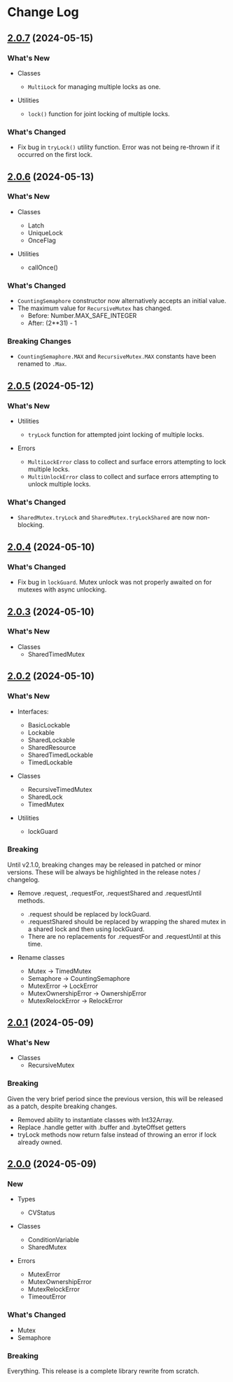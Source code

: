 # Change Log

## [2.0.7](https://github.com/havelessbemore/semafy/compare/v2.0.6...v2.0.7) (2024-05-15)

### What's New

- Classes

  - `MultiLock` for managing multiple locks as one.

- Utilities
  - `lock()` function for joint locking of multiple locks.

### What's Changed

- Fix bug in `tryLock()` utility function. Error was not being re-thrown if it occurred on the first lock.

## [2.0.6](https://github.com/havelessbemore/semafy/compare/v2.0.5...v2.0.6) (2024-05-13)

### What's New

- Classes

  - Latch
  - UniqueLock
  - OnceFlag

- Utilities
  - callOnce()

### What's Changed

- `CountingSemaphore` constructor now alternatively accepts an initial value.
- The maximum value for `RecursiveMutex` has changed.
  - Before: Number.MAX_SAFE_INTEGER
  - After: (2\*\*31) - 1

### Breaking Changes

- `CountingSemaphore.MAX` and `RecursiveMutex.MAX` constants have been renamed to `.Max`.

## [2.0.5](https://github.com/havelessbemore/semafy/compare/v2.0.4...v2.0.5) (2024-05-12)

### What's New

- Utilities

  - `tryLock` function for attempted joint locking of multiple locks.

- Errors
  - `MultiLockError` class to collect and surface errors attempting to lock multiple locks.
  - `MultiUnlockError` class to collect and surface errors attempting to unlock multiple locks.

### What's Changed

- `SharedMutex.tryLock` and `SharedMutex.tryLockShared` are now non-blocking.

## [2.0.4](https://github.com/havelessbemore/semafy/compare/v2.0.3...v2.0.4) (2024-05-10)

### What's Changed

- Fix bug in `lockGuard`. Mutex unlock was not properly awaited on for mutexes with async unlocking.

## [2.0.3](https://github.com/havelessbemore/semafy/compare/v2.0.2...v2.0.3) (2024-05-10)

### What's New

- Classes
  - SharedTimedMutex

## [2.0.2](https://github.com/havelessbemore/semafy/compare/v2.0.1...v2.0.2) (2024-05-10)

### What's New

- Interfaces:

  - BasicLockable
  - Lockable
  - SharedLockable
  - SharedResource
  - SharedTimedLockable
  - TimedLockable

- Classes

  - RecursiveTimedMutex
  - SharedLock
  - TimedMutex

- Utilities
  - lockGuard

### Breaking

Until v2.1.0, breaking changes may be released in patched or minor versions. These will be always be highlighted in the release notes / changelog.

- Remove .request, .requestFor, .requestShared and .requestUntil methods.

  - .request should be replaced by lockGuard.
  - .requestShared should be replaced by wrapping the shared mutex in a shared lock and then using lockGuard.
  - There are no replacements for .requestFor and .requestUntil at this time.

- Rename classes
  - Mutex -> TimedMutex
  - Semaphore -> CountingSemaphore
  - MutexError -> LockError
  - MutexOwnershipError -> OwnershipError
  - MutexRelockError -> RelockError

## [2.0.1](https://github.com/havelessbemore/semafy/compare/v2.0.0...v2.0.1) (2024-05-09)

### What's New

- Classes
  - RecursiveMutex

### Breaking

Given the very brief period since the previous version, this will be released as a patch, despite breaking changes.

- Removed ability to instantiate classes with Int32Array.
- Replace .handle getter with .buffer and .byteOffset getters
- tryLock methods now return false instead of throwing an error if lock already owned.

## [2.0.0](https://github.com/havelessbemore/semafy/compare/v1.0.5...v2.0.0) (2024-05-09)

### New

- Types

  - CVStatus

- Classes

  - ConditionVariable
  - SharedMutex

- Errors
  - MutexError
  - MutexOwnershipError
  - MutexRelockError
  - TimeoutError

### What's Changed

- Mutex
- Semaphore

### Breaking

Everything. This release is a complete library rewrite from scratch.
